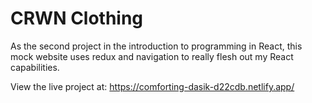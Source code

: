 # CRWN Clothing

As the second project in the introduction to programming in React, this mock website uses redux and navigation to really flesh out my React capabilities.

View the live project at: https://comforting-dasik-d22cdb.netlify.app/